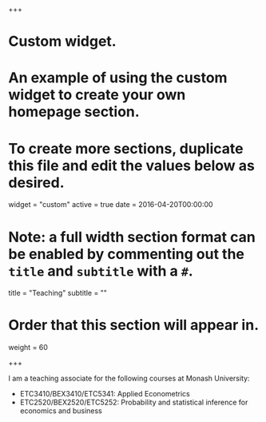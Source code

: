 +++
# Custom widget.
# An example of using the custom widget to create your own homepage section.
# To create more sections, duplicate this file and edit the values below as desired.
widget = "custom"
active = true
date = 2016-04-20T00:00:00

# Note: a full width section format can be enabled by commenting out the `title` and `subtitle` with a `#`.
title = "Teaching"
subtitle = ""

# Order that this section will appear in.
weight = 60

+++

I am a teaching associate for the following courses at Monash University:

- ETC3410/BEX3410/ETC5341: Applied Econometrics
- ETC2520/BEX2520/ETC5252: Probability and statistical inference for economics and business
